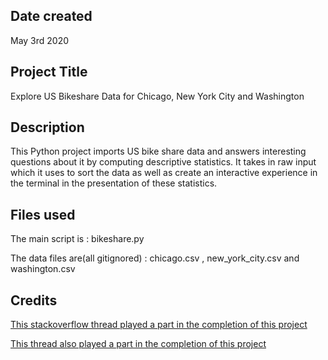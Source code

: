 ## Date created
May 3rd 2020

## Project Title
Explore US Bikeshare Data for Chicago, New York City and Washington

## Description
This Python project imports US bike share data and answers interesting questions about it by computing descriptive statistics. It  takes in raw input which it uses to sort the data as well as create an  interactive experience in the terminal in the presentation of these statistics.
## Files used
The main script is : bikeshare.py

The data files are(all gitignored) : chicago.csv , new_york_city.csv and washington.csv

## Credits
[This stackoverflow thread played a part in the completion of this project](https://stackoverflow.com/questions/23294658/asking-the-user-for-input-until-they-give-a-valid-response)

[This thread also played a part in the completion of this project](https://stackoverflow.com/questions/46530283/python-repeat-try-except-statement-until-condition-met)

